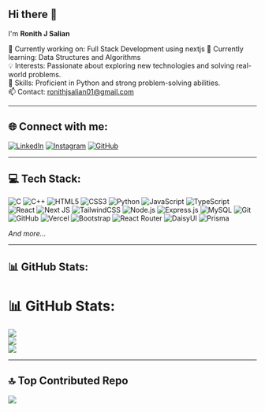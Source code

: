 ## Hi there 👋

 I'm **Ronith J Salian**  
 
🔭 Currently working on: Full Stack Development using nextjs
🌱 Currently learning: Data Structures and Algorithms  
💡 Interests: Passionate about exploring new technologies and solving real-world problems.  
🧩 Skills: Proficient in Python and strong problem-solving abilities.  
📫 Contact: ronithjsalian01@gmail.com  

---

## 🌐 Connect with me:

[![LinkedIn](https://img.shields.io/badge/LinkedIn-blue?logo=linkedin&logoColor=white)](https://www.linkedin.com/in/ronith-j-salian-093b76288/)
[![Instagram](https://img.shields.io/badge/Instagram-E4405F?logo=instagram&logoColor=white)](https://www.instagram.com/ronith_salian/)
[![GitHub](https://img.shields.io/badge/GitHub-100000?logo=github&logoColor=white)](https://github.com/RonithJSalian18)

---

## 💻 Tech Stack:
![C](https://img.shields.io/badge/c-%2300599C.svg?style=for-the-badge&logo=c&logoColor=white) 
![C++](https://img.shields.io/badge/c++-%2300599C.svg?style=for-the-badge&logo=c%2B%2B&logoColor=white) 
![HTML5](https://img.shields.io/badge/html5-%23E34F26.svg?style=for-the-badge&logo=html5&logoColor=white)
![CSS3](https://img.shields.io/badge/css3-%231572B6.svg?style=for-the-badge&logo=css3&logoColor=white)
![Python](https://img.shields.io/badge/-Python-3776AB?logo=python&logoColor=white)
![JavaScript](https://img.shields.io/badge/-JavaScript-F7DF1E?logo=javascript&logoColor=black)
![TypeScript](https://img.shields.io/badge/-TypeScript-3178C6?logo=typescript&logoColor=white)
![React](https://img.shields.io/badge/-React-61DAFB?logo=react&logoColor=black)
![Next JS](https://img.shields.io/badge/-Next.js-000?logo=next.js&logoColor=white)
![TailwindCSS](https://img.shields.io/badge/-TailwindCSS-06B6D4?logo=tailwindcss&logoColor=white)
![Node.js](https://img.shields.io/badge/-Node.js-339933?logo=node.js&logoColor=white)
![Express.js](https://img.shields.io/badge/-Express.js-000000?logo=express&logoColor=white)
![MySQL](https://img.shields.io/badge/-MySQL-4479A1?logo=mysql&logoColor=white)
![Git](https://img.shields.io/badge/-Git-F05032?logo=git&logoColor=white)
![GitHub](https://img.shields.io/badge/-GitHub-181717?logo=github&logoColor=white)
![Vercel](https://img.shields.io/badge/vercel-%23000000.svg?style=for-the-badge&logo=vercel&logoColor=white) 
![Bootstrap](https://img.shields.io/badge/bootstrap-%238511FA.svg?style=for-the-badge&logo=bootstrap&logoColor=white) 
![React Router](https://img.shields.io/badge/React_Router-CA4245?style=for-the-badge&logo=react-router&logoColor=white)
![DaisyUI](https://img.shields.io/badge/daisyui-5A0EF8?style=for-the-badge&logo=daisyui&logoColor=white) 
![Prisma](https://img.shields.io/badge/Prisma-3982CE?style=for-the-badge&logo=Prisma&logoColor=white)

_And more..._

---

## 📊 GitHub Stats:

# 📊 GitHub Stats:
![](https://github-readme-stats.vercel.app/api?username=dharshansk16&theme=dark&hide_border=false&include_all_commits=false&count_private=false)<br/>
![](https://github-readme-streak-stats.herokuapp.com/?user=dharshansk16&theme=dark&hide_border=false)<br/>
![](https://github-readme-stats.vercel.app/api/top-langs/?username=dharshansk16&theme=dark&hide_border=false&include_all_commits=false&count_private=false&layout=compact)

---

## 🔝 Top Contributed Repo
![](https://github-contributor-stats.vercel.app/api?username=Dharshansk16&limit=5&theme=onedark)
